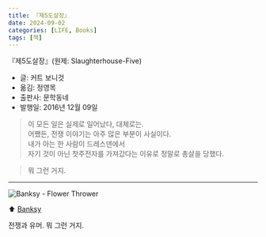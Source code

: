 ```yaml
---
title: 『제5도살장』
date: 2024-09-02
categories: [LIFE, Books]
tags: [책]
---
```



『제5도살장』(원제: Slaughterhouse-Five)
- 글: 커트 보니것
- 옮김: 정영목
- 출판사: 문학동네
- 발행일: 2016년 12월 09일


> 이 모든 일은 실제로 일어났다, 대체로는.   
> 어쨌든, 전쟁 이야기는 아주 많은 부분이 사실이다.   
> 내가 아는 한 사람이 드레스덴에서   
> 자기 것이 아닌 찻주전자를 가져갔다는 이유로 정말로 총살을 당했다.   

> 뭐 그런 거지.


---


![Banksy - Flower Thrower](https://upload.wikimedia.org/wikipedia/commons/c/cb/West_bank.png)

⬆️ [Banksy](https://en.wikipedia.org/wiki/Banksy)


전쟁과 유머. 뭐 그런 거지.
